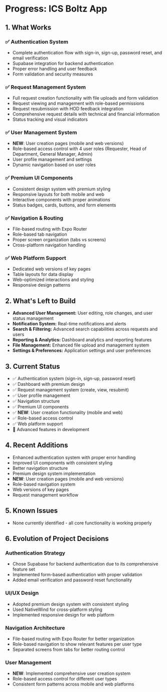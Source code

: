 # Progress: ICS Boltz App

## 1. What Works

### ✅ Authentication System
- Complete authentication flow with sign-in, sign-up, password reset, and email verification
- Supabase integration for backend authentication
- Proper error handling and user feedback
- Form validation and security measures

### ✅ Request Management System
- Full request creation functionality with file uploads and form validation
- Request viewing and management with role-based permissions
- Request resubmission with HOD feedback integration
- Comprehensive request details with technical and financial information
- Status tracking and visual indicators

### ✅ User Management System
- **NEW**: User creation pages (mobile and web versions)
- Role-based access control with 4 user roles (Requester, Head of Department, General Manager, Admin)
- User profile management and settings
- Dynamic navigation based on user roles

### ✅ Premium UI Components
- Consistent design system with premium styling
- Responsive layouts for both mobile and web
- Interactive components with proper animations
- Status badges, cards, buttons, and form elements

### ✅ Navigation & Routing
- File-based routing with Expo Router
- Role-based tab navigation
- Proper screen organization (tabs vs screens)
- Cross-platform navigation handling

### ✅ Web Platform Support
- Dedicated web versions of key pages
- Table layouts for data display
- Web-optimized interactions and styling
- Responsive design patterns

## 2. What's Left to Build

- **Advanced User Management:** User editing, role changes, and user status management
- **Notification System:** Real-time notifications and alerts
- **Search & Filtering:** Advanced search capabilities across requests and users
- **Reporting & Analytics:** Dashboard analytics and reporting features
- **File Management:** Enhanced file upload and management system
- **Settings & Preferences:** Application settings and user preferences

## 3. Current Status

- ✅ Authentication system (sign-in, sign-up, password reset)
- ✅ Dashboard with premium design
- ✅ Request management system (create, view, resubmit)
- ✅ User profile management
- ✅ Navigation structure
- ✅ Premium UI components
- ✅ **NEW**: User creation functionality (mobile and web)
- ✅ Role-based access control
- ✅ Web platform support
- 🔄 Advanced features in development

## 4. Recent Additions

- Enhanced authentication system with proper error handling
- Improved UI components with consistent styling
- Better navigation structure
- Premium design system implementation
- **NEW**: User creation pages (mobile and web versions)
- Role-based navigation system
- Web versions of key pages
- Request management workflow

## 5. Known Issues

- None currently identified - all core functionality is working properly

## 6. Evolution of Project Decisions

### Authentication Strategy
- Chose Supabase for backend authentication due to its comprehensive feature set
- Implemented form-based authentication with proper validation
- Added email verification and password reset functionality

### UI/UX Design
- Adopted premium design system with consistent styling
- Used NativeWind for cross-platform styling
- Implemented responsive design for web platform

### Navigation Architecture
- File-based routing with Expo Router for better organization
- Role-based navigation to show relevant features per user type
- Separated screens from tabs for better routing control

### User Management
- **NEW**: Implemented comprehensive user creation system
- Role-based access control for different user types
- Consistent form patterns across mobile and web platforms
